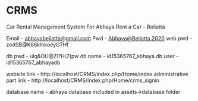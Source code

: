 # CRMS
Car Rental Management System For Abhaya Rent a Car - Beliatta

Email - abhayabeliatta@gmail.com
Pwd - Abhaya@Beliatta.2020
web pwd - zodSB@K66klhkoeyG7Hf

db pwd - ulq&OU@Zi?H\7(pw
db name - id15365767_abhaya
db user - id15365767_abhayadb

website link - http://localhost/CRMS/index.php/Home/index
administrative part link - http://localhost/CRMS/index.php/Home/crms_signin

database name - abhaya
database included in assets->database folder